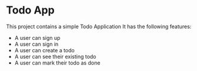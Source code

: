 # Todo App

This project contains a simple Todo Application
It has the following features:

- A user can sign up
- A user can sign in
- A user can create a todo
- A user can see their existing todo
- A user can mark their todo as done
